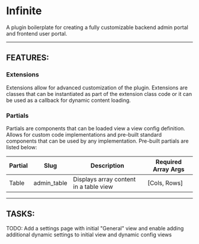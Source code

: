 # Infinite

A plugin boilerplate for creating a fully customizable backend admin portal and frontend user portal.

---

## FEATURES:

### Extensions

Extensions allow for advanced customization of the plugin. Extensions are classes that can be instantiated as part of the extension class code or it can be used as a callback for dynamic content loading.

### Partials

Partials are components that can be loaded view a view config definition. Allows for custom code implementations and pre-built standard components that can be used by any implementation. Pre-built partials are listed below:

| Partial | Slug        | Description                            | Required Array Args |
| ------- | ----------- | -------------------------------------- | ------------------- |
| Table   | admin_table | Displays array content in a table view | [Cols, Rows]        |

---

## TASKS:

TODO: Add a settings page with initial "General" view and enable adding additional dynamic settings to initial view and dynamic config views

